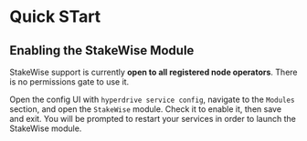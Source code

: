 # Quick STart

## Enabling the StakeWise Module

StakeWise support is currently **open to all registered node operators**. There is no permissions gate to use it.

Open the config UI with `hyperdrive service config`, navigate to the `Modules` section, and open the `StakeWise` module. Check it to enable it, then save and exit. You will be prompted to restart your services in order to launch the StakeWise module.
